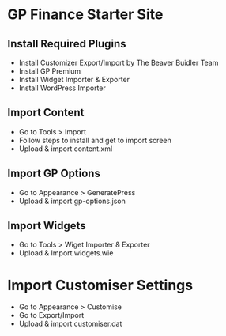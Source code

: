 # GP Finance Starter Site

## Install Required Plugins
* Install Customizer Export/Import by The Beaver Buidler Team
* Install GP Premium
* Install Widget Importer & Exporter
* Install WordPress Importer

## Import Content
* Go to Tools > Import
* Follow steps to install and get to import screen
* Upload & import content.xml

## Import GP Options
* Go to Appearance > GeneratePress
* Upload & import gp-options.json

## Import Widgets
* Go to Tools > Wiget Importer & Exporter
* Upload & Import widgets.wie

# Import Customiser Settings
* Go to Appearance > Customise
* Go to Export/Import
* Upload & import customiser.dat